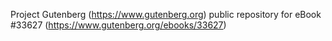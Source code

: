 Project Gutenberg (https://www.gutenberg.org) public repository for eBook #33627 (https://www.gutenberg.org/ebooks/33627)

